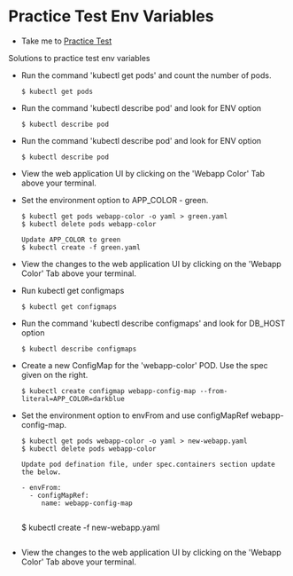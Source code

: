# Practice Test Env Variables
  - Take me to [Practice Test](https://kodekloud.com/courses/539883/lectures/9816643)
  
Solutions to practice test env variables
- Run the command 'kubectl get pods' and count the number of pods.
  ```
  $ kubectl get pods
  ```
- Run the command 'kubectl describe pod' and look for ENV option
  ```
  $ kubectl describe pod
  ```
- Run the command 'kubectl describe pod' and look for ENV option
  ```
  $ kubectl describe pod
  ```
- View the web application UI by clicking on the 'Webapp Color' Tab above your terminal.

- Set the environment option to APP_COLOR - green.
  ```
  $ kubectl get pods webapp-color -o yaml > green.yaml
  $ kubectl delete pods webapp-color
  
  Update APP_COLOR to green
  $ kubectl create -f green.yaml
  ```
- View the changes to the web application UI by clicking on the 'Webapp Color' Tab above your terminal.

- Run kubectl get configmaps
  ```
  $ kubectl get configmaps
  ```
- Run the command 'kubectl describe configmaps' and look for DB_HOST option
  ```
  $ kubectl describe configmaps
  ```
- Create a new ConfigMap for the 'webapp-color' POD. Use the spec given on the right.
  ```
  $ kubectl create configmap webapp-config-map --from-literal=APP_COLOR=darkblue
  ```
  
- Set the environment option to envFrom and use configMapRef webapp-config-map.
  ```
  $ kubectl get pods webapp-color -o yaml > new-webapp.yaml
  $ kubectl delete pods webapp-color
  
  Update pod defination file, under spec.containers section update the below.
  
  - envFrom:
    - configMapRef:
       name: webapp-config-map
 
  ```
  $ kubectl create -f new-webapp.yaml
  ``` 

- View the changes to the web application UI by clicking on the 'Webapp Color' Tab above your terminal.





